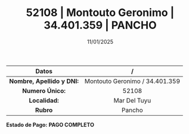 ﻿---
title: 52108 | Montouto Geronimo | 34.401.359 | PANCHO
date: 11/01/2025
draft: false
tags: ['mar-del-tuyu', 'titular', 'pancho']
---

|          **Datos**          |  /  |
|:---------------------------:|:---:|
| **Nombre, Apellido y DNI:** | Montouto Geronimo / 34.401.359 |
|      **Numero Único:**      | 52108 |
|        **Localidad:**       | Mar Del Tuyu |
|          **Rubro**          | Pancho |

**Estado de Pago:** **PAGO COMPLETO**
